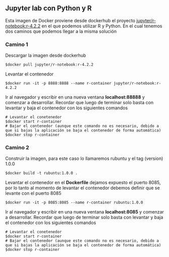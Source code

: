 ## Jupyter lab con Python y R
Esta imagen de Docker proviene desde dockerhub el proyecto [jupyter/r-notebook:r-4.2.2](https://hub.docker.com/layers/jupyter/r-notebook/r-4.2.2/images/sha256-4f134ddb729d65c3646ef7c8692d716da3d390e18c017ef0d4d237acfd784e44?context=explore) en el que podemos utilizar R y Python. En el cual tenemos dos caminos que podemos llegar a la misma solución

### Camino 1
Descargar la imagen desde dockerhub
```console
$docker pull jupyter/r-notebook:r-4.2.2
```
Levantar el contenedor
```console
$docker run -it -p 8888:8888 --name r-container jupyter/r-notebook:r-4.2.2
```
Ir al navegador y escribir en una nueva ventana **localhost:88888** y comenzar a desarrollar. Recordar que luego de terminar solo basta con levantar y baja el contenedor con los siguientes comandos
```console
# Levantar el conetenedor
$docker start r-container
# Bajar el contenedor (aunque este comando no es necesario, debido a que si bajas la aplicación se baja el contenedor de forma automática)
$docker stop r-container
```

### Camino 2
Construir la imagen, para este caso lo llamaremos rubuntu y el tag (version) 1.0.0
```console
$docker build -t rubuntu:1.0.0 .
```
Levantar el contenedor en el **Dockerfile** dejamos expuesto el puerto 8085, por lo tanto al momento de levantar el contenedor debemos definir que se levante con el puerto 8085
```console
$docker run -it -p 8085:8085 --name r-container rubuntu:1.0.0
```
Ir al navegador y escribir en una nueva ventana **localhost:8085** y comenzar a desarrollar. Recordar que luego de terminar solo basta con levantar y baja el contenedor con los siguientes comandos
```console
# Levantar el conetenedor
$docker start r-container
# Bajar el contenedor (aunque este comando no es necesario, debido a que si bajas la aplicación se baja el contenedor de forma automática)
$docker stop r-container
```